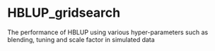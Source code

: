 # HBLUP_gridsearch
The performance of HBLUP using various hyper-parameters such as blending, tuning and scale factor in simulated data 
